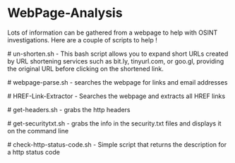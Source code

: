 # WebPage-Analysis

Lots of information can be gathered from a webpage to help with OSINT investigations. Here are a couple of scripts to help !

\# un-shorten.sh - This bash script allows you to expand short URLs created by URL shortening services such as bit.ly, tinyurl.com, or goo.gl, providing the original URL before clicking on the shortened link.<br>

\# webpage-parse.sh - searches the webpage for links and email addresses<br>

\# HREF-Link-Extractor - Searches the webpage and extracts all HREF links

\# get-headers.sh - grabs the http headers <br>

\# get-securitytxt.sh - grabs the info in the security.txt files and displays it on the command line

\# check-http-status-code.sh - Simple script that returns the description for a http status code

